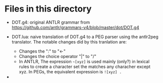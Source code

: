 # Files in this directory
	
- DOT.g4: original ANTLR grammar from <https://github.com/antlr/grammars-v4/blob/master/dot/DOT.g4>

- DOT.lua: naive translation of DOT.g4 to a PEG parser using the antlr2peg translator.
The notable changes did by this tranlation are:
    + Changes the ":" to "<-"
    + Changes the choice operator "|" to "/"
    + In ANTLR, The expression `~[xyz]` is used mainly (only?) in lexical rules to
    create a character set the matches any characher except xyz. In PEGs, the
    equivalent expression is `![xyz] .`

    
- 
